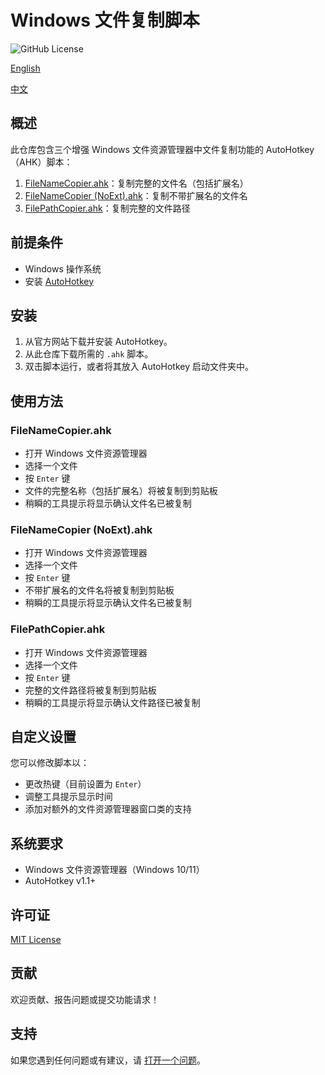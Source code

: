 # Windows 文件复制脚本
![GitHub License](https://img.shields.io/github/license/misaka12843/FilePathCopier)

[English](README.md)

[中文](README_zh.md)

## 概述

此仓库包含三个增强 Windows 文件资源管理器中文件复制功能的 AutoHotkey（AHK）脚本：

1. [FileNameCopier.ahk](FileNameCopier.ahk)：复制完整的文件名（包括扩展名）
2. [FileNameCopier (NoExt).ahk](FileNameCopier(NoExt).ahk)：复制不带扩展名的文件名
3. [FilePathCopier.ahk](FilePathCopier.ahk)：复制完整的文件路径

## 前提条件

- Windows 操作系统
- 安装 [AutoHotkey](https://www.autohotkey.com/)

## 安装

1. 从官方网站下载并安装 AutoHotkey。
2. 从此仓库下载所需的 `.ahk` 脚本。
3. 双击脚本运行，或者将其放入 AutoHotkey 启动文件夹中。

## 使用方法

### FileNameCopier.ahk

- 打开 Windows 文件资源管理器
- 选择一个文件
- 按 `Enter` 键
- 文件的完整名称（包括扩展名）将被复制到剪贴板
- 稍瞬的工具提示将显示确认文件名已被复制

### FileNameCopier (NoExt).ahk

- 打开 Windows 文件资源管理器
- 选择一个文件
- 按 `Enter` 键
- 不带扩展名的文件名将被复制到剪贴板
- 稍瞬的工具提示将显示确认文件名已被复制

### FilePathCopier.ahk

- 打开 Windows 文件资源管理器
- 选择一个文件
- 按 `Enter` 键
- 完整的文件路径将被复制到剪贴板
- 稍瞬的工具提示将显示确认文件路径已被复制

## 自定义设置

您可以修改脚本以：
- 更改热键（目前设置为 `Enter`）
- 调整工具提示显示时间
- 添加对额外的文件资源管理器窗口类的支持

## 系统要求

- Windows 文件资源管理器（Windows 10/11）
- AutoHotkey v1.1+

## 许可证

[MIT License](https://github.com/misaka12843/FilePathCopier/blob/main/LICENSE)

## 贡献

欢迎贡献、报告问题或提交功能请求！

## 支持

如果您遇到任何问题或有建议，请 [打开一个问题](https://github.com/misaka12843/FilePathCopier/issues)。

